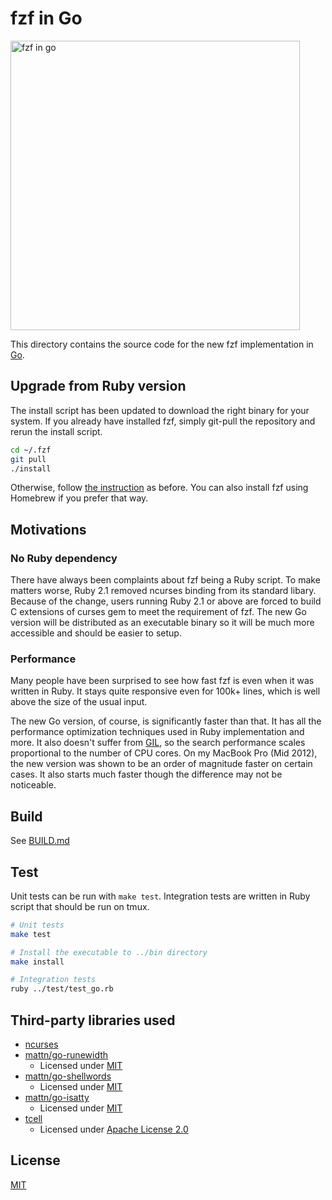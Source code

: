 fzf in Go
=========

<img src="https://cloud.githubusercontent.com/assets/700826/5725028/028ea834-9b93-11e4-9198-43088c3f295d.gif" height="463" alt="fzf in go">

This directory contains the source code for the new fzf implementation in
[Go][go].

Upgrade from Ruby version
-------------------------

The install script has been updated to download the right binary for your
system. If you already have installed fzf, simply git-pull the repository and
rerun the install script.

```sh
cd ~/.fzf
git pull
./install
```

Otherwise, follow [the instruction][install] as before. You can also install
fzf using Homebrew if you prefer that way.

Motivations
-----------

### No Ruby dependency

There have always been complaints about fzf being a Ruby script. To make
matters worse, Ruby 2.1 removed ncurses binding from its standard libary.
Because of the change, users running Ruby 2.1 or above are forced to build C
extensions of curses gem to meet the requirement of fzf. The new Go version
will be distributed as an executable binary so it will be much more accessible
and should be easier to setup.

### Performance

Many people have been surprised to see how fast fzf is even when it was
written in Ruby. It stays quite responsive even for 100k+ lines, which is
well above the size of the usual input.

The new Go version, of course, is significantly faster than that. It has all
the performance optimization techniques used in Ruby implementation and more.
It also doesn't suffer from [GIL][gil], so the search performance scales
proportional to the number of CPU cores. On my MacBook Pro (Mid 2012), the new
version was shown to be an order of magnitude faster on certain cases. It also
starts much faster though the difference may not be noticeable.

Build
-----

See [BUILD.md](../BUILD.md)

Test
----

Unit tests can be run with `make test`. Integration tests are written in Ruby
script that should be run on tmux.

```sh
# Unit tests
make test

# Install the executable to ../bin directory
make install

# Integration tests
ruby ../test/test_go.rb
```

Third-party libraries used
--------------------------

- [ncurses][ncurses]
- [mattn/go-runewidth](https://github.com/mattn/go-runewidth)
    - Licensed under [MIT](http://mattn.mit-license.org)
- [mattn/go-shellwords](https://github.com/mattn/go-shellwords)
    - Licensed under [MIT](http://mattn.mit-license.org)
- [mattn/go-isatty](https://github.com/mattn/go-isatty)
    - Licensed under [MIT](http://mattn.mit-license.org)
- [tcell](https://github.com/gdamore/tcell)
    - Licensed under [Apache License 2.0](https://github.com/gdamore/tcell/blob/master/LICENSE)

License
-------

[MIT](LICENSE)

[install]: https://github.com/junegunn/fzf#installation
[go]:      https://golang.org/
[gil]:     http://en.wikipedia.org/wiki/Global_Interpreter_Lock
[ncurses]: https://www.gnu.org/software/ncurses/
[req]:     http://golang.org/doc/install
[tcell]:   https://github.com/gdamore/tcell
